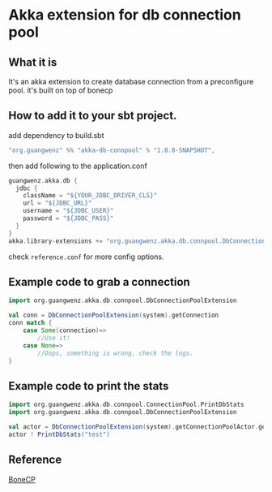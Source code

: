 Akka extension for db connection pool
=====================================

What it is
----------
It's an akka extension to create database connection from a preconfigure pool.
it's built on top of bonecp

How to add it to your sbt project.
-------------
add dependency to build.sbt

```scala
"org.guangwenz" %% "akka-db-connpool" % "1.0.0-SNAPSHOT",
```

then add following to the application.conf

```scala
guangwenz.akka.db {
  jdbc {
    className = "${YOUR_JDBC_DRIVER_CLS}"
    url = "${JDBC_URL}"
    username = "${JDBC_USER}"
    password = "${JDBC_PASS}"
  }
}
akka.library-extensions += "org.guangwenz.akka.db.connpool.DbConnectionPoolExtension"
```

check `reference.conf` for more config options.

Example code to grab a connection
----------------------
```scala
import org.guangwenz.akka.db.connpool.DbConnectionPoolExtension

val conn = DbConnectionPoolExtension(system).getConnection
conn match {
    case Some(connection)=>
        //Use it!
    case None=>
        //Oops, something is wrong, check the logs.
}
```
Example code to print the stats
----------------------
```scala
import org.guangwenz.akka.db.connpool.ConnectionPool.PrintDbStats
import org.guangwenz.akka.db.connpool.DbConnectionPoolExtension

val actor = DbConnectionPoolExtension(system).getConnectionPoolActor.get
actor ! PrintDbStats("test")
```

Reference
---------
[BoneCP](http://www.jolbox.com/ "BoneCP")